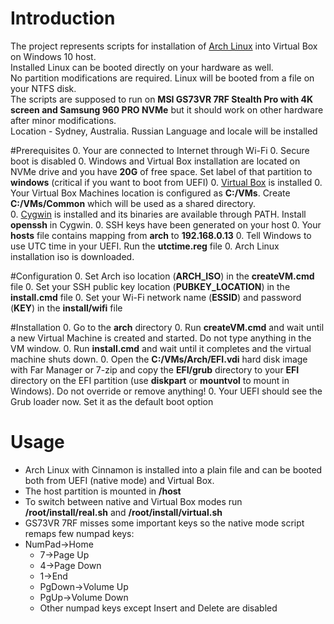 # Introduction
The project represents scripts for installation of [Arch Linux](https://www.archlinux.org) into Virtual Box on Windows 10 host.  
Installed Linux can be booted directly on your hardware as well.  
No partition modifications are required. Linux will be booted from a file on your NTFS disk.    
The scripts are supposed to run on **MSI GS73VR 7RF Stealth Pro with 4K screen and Samsung 960 PRO NVMe** but it should work on other hardware after minor modifications.    
Location - Sydney, Australia. Russian Language and locale will be installed  

#Prerequisites
0. Your are connected to Internet through Wi-Fi
0. Secure boot is disabled
0. Windows and Virtual Box installation are located on NVMe drive and you have **20G** of free space. Set label of that partition to **windows** (critical if you want to boot from UEFI)
0. [Virtual Box](https://www.virtualbox.org) is installed
0. Your Virtual Box Machines location is configured as **C:/VMs**. Create **C:/VMs/Common** which will be used as a shared directory.  
0. [Cygwin](https://www.cygwin.com) is installed and its binaries are available through PATH. Install **openssh** in Cygwin.
0. SSH keys have been generated on your host
0. Your **hosts** file contains mapping from **arch** to **192.168.0.13**
0. Tell Windows to use UTC time in your UEFI. Run the **utctime.reg** file
0. Arch Linux installation iso is downloaded. 

#Configuration
0. Set Arch iso location (**ARCH_ISO**) in the **createVM.cmd** file
0. Set your SSH public key location (**PUBKEY_LOCATION**) in the **install.cmd** file
0. Set your Wi-Fi network name (**ESSID**) and password (**KEY**) in the **install/wifi** file

#Installation
0. Go to the **arch** directory
0. Run **createVM.cmd** and wait until a new Virtual Machine is created and started. Do not type anything in the VM window.
0. Run **install.cmd** and wait until it completes and the virtual machine shuts down.
0. Open the **C:/VMs/Arch/EFI.vdi** hard disk image with Far Manager or 7-zip and copy the **EFI/grub** directory to your **EFI** directory on the EFI partition (use **diskpart** or **mountvol** to mount in Windows). Do not override or remove anything!
0. Your UEFI should see the Grub loader now. Set it as the default boot option 

# Usage
* Arch Linux with Cinnamon is installed into a plain file and can be booted both from UEFI (native mode) and Virtual Box.  
* The host partition is mounted in **/host**  
* To switch between native and Virtual Box modes run **/root/install/real.sh** and **/root/install/virtual.sh**    
* GS73VR 7RF misses some important keys so the native mode script remaps few numpad keys:
* NumPad->Home
    * 7->Page Up
    * 4->Page Down
    * 1->End
    * PgDown->Volume Up        
    * PgUp->Volume Down
    * Other numpad keys except Insert and Delete are disabled       